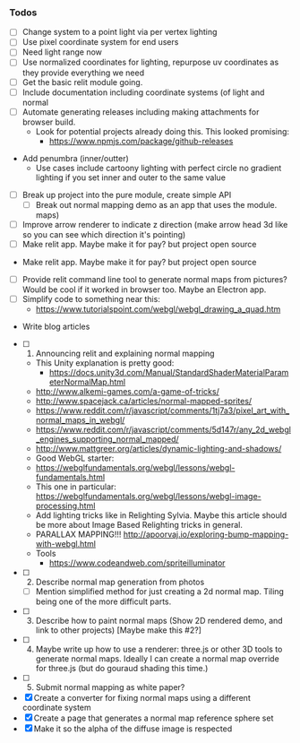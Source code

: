 ### Todos 
 - [ ] Change system to a point light via per vertex lighting
  - [ ] Use pixel coordinate system for end users
  - [ ] Need light range now
  - [ ] Use normalized coordinates for lighting, repurpose uv coordinates as they provide everything we need
 - [ ] Get the basic relit module going.
  - [ ] Include documentation including coordinate systems (of light and normal 
 - [ ] Automate generating releases including making attachments for browser build.
   - Look for potential projects already doing this. This looked promising:
     - https://www.npmjs.com/package/github-releases
 - Add penumbra (inner/outter)
   - Use cases include cartoony lighting with perfect circle no gradient lighting if you set inner and outer to the same value
 - [ ] Break up project into the pure module, create simple API
   - [ ] Break out normal mapping demo as an app that uses the module.
 maps)
 - [ ] Improve arrow renderer to indicate z direction (make arrow head 3d like so you can see which direction it's pointing)
 - [ ] Make relit app. Maybe make it for pay? but project open source
  - Make relit app. Maybe make it for pay? but project open source
  - [ ] Provide relit command line tool to generate normal maps from pictures? Would be cool if it worked in browser too. Maybe an Electron app.
 - [ ] Simplify code to something near this:
   - https://www.tutorialspoint.com/webgl/webgl_drawing_a_quad.htm
 - Write blog articles
  - [ ] 1) Announcing relit and explaining normal mapping
    - This Unity explanation is pretty good: 
      - https://docs.unity3d.com/Manual/StandardShaderMaterialParameterNormalMap.html
    - http://www.alkemi-games.com/a-game-of-tricks/
    - http://www.spacejack.ca/articles/normal-mapped-sprites/
    - https://www.reddit.com/r/javascript/comments/1tj7a3/pixel_art_with_normal_maps_in_webgl/
    - https://www.reddit.com/r/javascript/comments/5d147r/any_2d_webgl_engines_supporting_normal_mapped/
    - http://www.mattgreer.org/articles/dynamic-lighting-and-shadows/
    - Good WebGL starter:
     - https://webglfundamentals.org/webgl/lessons/webgl-fundamentals.html
     - This one in particular: https://webglfundamentals.org/webgl/lessons/webgl-image-processing.html
    - Add lighting tricks like in Relighting Sylvia. Maybe this article should be more about Image Based Relighting tricks in general.
    - PARALLAX MAPPING!!! http://apoorvaj.io/exploring-bump-mapping-with-webgl.html
    - Tools
      - https://www.codeandweb.com/spriteilluminator
  - [ ] 2) Describe normal map generation from photos
    - [ ] Mention simplified method for just creating a 2d normal map. Tiling being one of the more difficult parts. 
  - [ ] 3) Describe how to paint normal maps (Show 2D rendered demo, and link to other projects) [Maybe make this #2?]
  - [ ] 4) Maybe write up how to use a renderer: three.js or other 3D tools to generate normal maps. Ideally I can create a normal map override for three.js (but do gouraud shading this time.)
  - [ ] 5) Submit normal mapping as white paper?
 - [x] Create a converter for fixing normal maps using a different coordinate system
 - [x] Create a page that generates a normal map reference sphere set 
 - [x] Make it so the alpha of the diffuse image is respected 